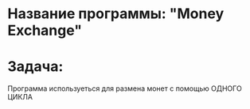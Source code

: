 # Название программы: "Money Exchange"
# Задача:

Программа используеться для размена монет с помощью ОДНОГО ЦИКЛА
